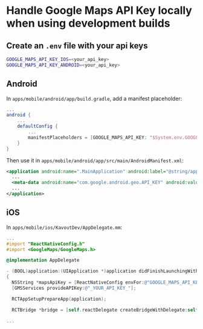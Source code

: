 # Handle Google Maps API Key locally when using development builds

## Create an `.env` file with your api keys

```bash
GOOGLE_MAPS_API_KEY_IOS=<your_api_key>
GOOGLE_MAPS_API_KEY_ANDROID=<your_api_key>
```

## Android

In `apps/mobile/android/app/build.gradle`, add a manifest placeholder:

```gradle
...
android {
    ...
    defaultConfig {
        ...
        manifestPlaceholders = [GOOGLE_MAPS_API_KEY: "$System.env.GOOGLE_MAPS_API_KEY_ANDROID"]
    }
}
```

Then use it in `apps/mobile/android/app/src/main/AndroidManifest.xml`:

```xml
<application android:name=".MainApplication" android:label="@string/app_name" android:icon="@mipmap/ic_launcher" android:roundIcon="@mipmap/ic_launcher_round" android:allowBackup="false" android:theme="@style/AppTheme" android:usesCleartextTraffic="true">
  ...
  <meta-data android:name="com.google.android.geo.API_KEY" android:value="${GOOGLE_MAPS_API_KEY}"/>
  ...
</application>
```

## iOS

In `apps/mobile/ios/KavoutDev/AppDelegate.mm`:

```mm
...
#import "ReactNativeConfig.h"
#import <GoogleMaps/GoogleMaps.h>

@implementation AppDelegate

- (BOOL)application:(UIApplication *)application didFinishLaunchingWithOptions:(NSDictionary *)launchOptions
{
  NSString *mapsApiKey = [ReactNativeConfig envFor:@"GOOGLE_MAPS_API_KEY_IOS"];
  [GMSServices provideAPIKey:@"_YOUR_API_KEY_"];

  RCTAppSetupPrepareApp(application);

  RCTBridge *bridge = [self.reactDelegate createBridgeWithDelegate:self launchOptions:launchOptions];

...
```
